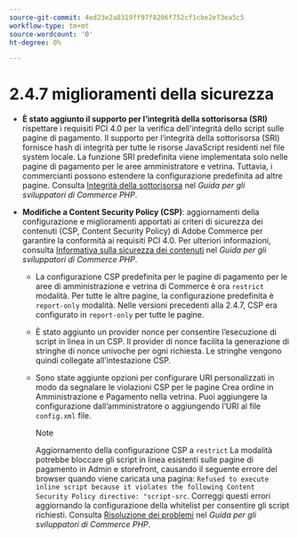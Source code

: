 ```yaml
---
source-git-commit: 4ed23e2a8319ff97f8206f752cf1cbe2e73ea5c5
workflow-type: tm+mt
source-wordcount: '0'
ht-degree: 0%

---
```

# 2.4.7 miglioramenti della sicurezza

* **È stato aggiunto il supporto per l’integrità della sottorisorsa (SRI)** rispettare i requisiti PCI 4.0 per la verifica dell&#39;integrità dello script sulle pagine di pagamento. Il supporto per l’integrità della sottorisorsa (SRI) fornisce hash di integrità per tutte le risorse JavaScript residenti nel file system locale. La funzione SRI predefinita viene implementata solo nelle pagine di pagamento per le aree amministratore e vetrina. Tuttavia, i commercianti possono estendere la configurazione predefinita ad altre pagine. Consulta [Integrità della sottorisorsa](https://developer.adobe.com/commerce/php/development/security/subresource-integrity/) nel _Guida per gli sviluppatori di Commerce PHP_.<!--AC-1153-->

* **Modifiche a Content Security Policy (CSP)**: aggiornamenti della configurazione e miglioramenti apportati ai criteri di sicurezza dei contenuti (CSP, Content Security Policy) di Adobe Commerce per garantire la conformità ai requisiti PCI 4.0. Per ulteriori informazioni, consulta [Informativa sulla sicurezza dei contenuti](https://developer.adobe.com/commerce/php/development/security/content-security-policies/) nel _Guida per gli sviluppatori di Commerce PHP_. <!--AC-11513-->

   * La configurazione CSP predefinita per le pagine di pagamento per le aree di amministrazione e vetrina di Commerce è ora `restrict` modalità. Per tutte le altre pagine, la configurazione predefinita è `report-only` modalità.  Nelle versioni precedenti alla 2.4.7, CSP era configurato in `report-only` per tutte le pagine.

   * È stato aggiunto un provider nonce per consentire l’esecuzione di script in linea in un CSP. Il provider di nonce facilita la generazione di stringhe di nonce univoche per ogni richiesta. Le stringhe vengono quindi collegate all’intestazione CSP.

   * Sono state aggiunte opzioni per configurare URI personalizzati in modo da segnalare le violazioni CSP per le pagine Crea ordine in Amministrazione e Pagamento nella vetrina. Puoi aggiungere la configurazione dall’amministratore o aggiungendo l’URI al file `config.xml` file.

     >[!NOTE]
     >
     >Aggiornamento della configurazione CSP a `restrict` La modalità potrebbe bloccare gli script in linea esistenti sulle pagine di pagamento in Admin e storefront, causando il seguente errore del browser quando viene caricata una pagina: `Refused to execute inline script because it violates the following Content Security Policy directive: "script-src`. Correggi questi errori aggiornando la configurazione della whitelist per consentire gli script richiesti. Consulta [Risoluzione dei problemi](https://developer.adobe.com/commerce/php/development/security/content-security-policies/#troubleshooting) nel _Guida per gli sviluppatori di Commerce PHP_.
